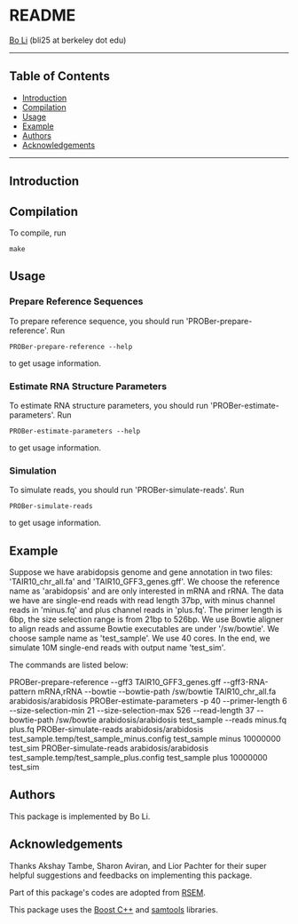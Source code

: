 README
======

[Bo Li](http://math.berkeley.edu/~bli) \(bli25 at berkeley dot edu\)

* * *

Table of Contents
-----------------

* [Introduction](#introduction)
* [Compilation](#compilation)
* [Usage](#usage)
* [Example](#example)
* [Authors](#authors)
* [Acknowledgements](#acknowledgements)

* * *

## <a name="introduction"></a> Introduction

## <a name="compilation"></a> Compilation

To compile, run

    make

## <a name="usage"></a> Usage

### Prepare Reference Sequences

To prepare reference sequence, you should run
'PROBer-prepare-reference'. Run

    PROBer-prepare-reference --help

to get usage information.

### Estimate RNA Structure Parameters

To estimate RNA structure parameters, you should run
'PROBer-estimate-parameters'. Run

    PROBer-estimate-parameters --help

to get usage information.

### Simulation

To simulate reads, you should run 'PROBer-simulate-reads'. Run

    PROBer-simulate-reads

to get usage information.

## <a name="example"></a> Example

Suppose we have arabidopsis genome and gene annotation in two files:
'TAIR10_chr_all.fa' and 'TAIR10_GFF3_genes.gff'. We choose the
reference name as 'arabidopsis' and are only interested in mRNA and
rRNA. The data we have are single-end reads with read length 37bp,
with minus channel reads in 'minus.fq' and plus channel reads in
'plus.fq'. The primer length is 6bp, the size selection range is from
21bp to 526bp. We use Bowtie aligner to align reads and assume Bowtie
executables are under '/sw/bowtie'. We choose sample name as
'test_sample'. We use 40 cores. In the end, we simulate 10M single-end
reads with output name 'test_sim'.

The commands are listed below:

PROBer-prepare-reference --gff3 TAIR10_GFF3_genes.gff --gff3-RNA-pattern mRNA,rRNA --bowtie --bowtie-path /sw/bowtie TAIR10_chr_all.fa arabidosis/arabidosis
PROBer-estimate-parameters -p 40 --primer-length 6 --size-selection-min 21 --size-selection-max 526 --read-length 37 --bowtie-path /sw/bowtie arabidosis/arabidosis test_sample --reads minus.fq plus.fq
PROBer-simulate-reads arabidosis/arabidosis test_sample.temp/test_sample_minus.config test_sample minus 10000000 test_sim
PROBer-simulate-reads arabidosis/arabidosis test_sample.temp/test_sample_plus.config test_sample plus 10000000 test_sim
 
## <a name="authors"></a> Authors

This package is implemented by Bo Li. 

## <a name="acknowledgements"></a> Acknowledgements

Thanks Akshay Tambe, Sharon Aviran, and Lior Pachter for their super
helpful suggestions and feedbacks on implementing this package.

Part of this package's codes are adopted from
[RSEM](http://deweylab.biostat.wisc.edu/rsem).

This package uses the
[Boost C++](http://www.boost.org) and
[samtools](http://samtools.sourceforge.net) libraries.
